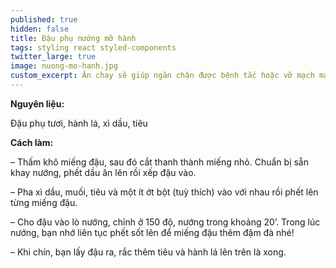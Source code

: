 ```yaml
---
published: true
hidden: false
title: Đậu phụ nướng mỡ hành
tags: styling react styled-components
twitter_large: true
image: nuong-mo-hanh.jpg
custom_excerpt: Ăn chay sẽ giúp ngăn chặn được bệnh tắc hoặc vỡ mạch máu ở người tăng huyết áp, hạn chế tai biến nhồi máu cơ tim.
---
```



**Nguyên liệu:** 

Đậu phụ tươi, hành lá, xì dầu, tiêu

**Cách làm:**

– Thấm khô miếng đậu, sau đó cắt thanh thành miếng nhỏ. Chuẩn bị sẵn khay nướng, phết dầu ăn lên rồi xếp đậu vào.

– Pha xì dầu, muối, tiêu và một ít ớt bột (tuỳ thích) vào với nhau rồi phết lên từng miếng đậu.

– Cho đậu vào lò nướng, chỉnh ở 150 độ, nướng trong khoảng 20’. Trong lúc nướng, bạn nhớ liên tục phết sốt lên để miếng đậu thêm đậm đà nhé!

– Khi chín, bạn lấy đậu ra, rắc thêm tiêu và hành lá lên trên là xong.
